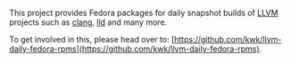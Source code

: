 This project provides Fedora packages for daily snapshot builds of [LLVM](https://www.llvm.org) projects
such as [clang](https://clang.llvm.org/), [lld](https://lld.llvm.org/) and many more.

To get involved in this, please head over to: [https://github.com/kwk/llvm-daily-fedora-rpms](https://github.com/kwk/llvm-daily-fedora-rpms).
